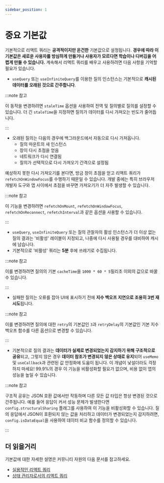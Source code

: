 ```yaml
---
sidebar_position: 1
---
```


# 중요 기본값

기본적으로 리액트 쿼리는 **공격적이지만 온건한** 기본값으로 설정됩니다. **경우에 따라 이 기본값은 새로운 사용자를 방심하게 만들거나 사용자가 모르다면 학습이나 디버깅을 어렵게 만들 수 있습니다.** 계속해서 리액트 쿼리를 배우고 사용하려면 다음 사항을 기억할 필요가 있습니다.

- `useQuery` 또는 `useInfiniteQuery`를 이용한 질의 인스턴스는 기본적으로 **캐시된 데이터를 오래된 것으로 간주합니다**.

:::note 참고

이 동작을 변경하려면 `staleTime` 옵션을 사용하여 전역 및 질의별로 질의를 설정할 수 있습니다. 더 긴 `staleTime`을 지정하면 질의가 데이터를 다시 가져오는 빈도가 줄어듭니다.

:::

- 오래된 질의는 다음의 경우에 백그라운드에서 자동으로 다시 가져옵니다.
   - 질의 마운트의 새 인스턴스
   - 창이 다시 초점을 얻음
   - 네트워크가 다시 연결됨
   - 질의가 선택적으로 다시 가져오기 간격으로 설정됨

예상하지 못한 다시 가져오기를 본다면, 방금 창이 초점을 얻고 리액트 쿼리가 `refetchOnWindowFocus`를 수행하기 때문일 수 있습니다. 개발 중에는 특히 브라우저 개발자 도구와 앱 사이에서 초점을 바꾸면 가져오기가 더 자주 발생할 수 있습니다.

:::note 참고

이 기능을 변경하려면 `refetchOnMount`, `refetchOnWindowFocus`, `refetchOnReconnect`, `refetchInterval`과 같은 옵션을 사용할 수 있습니다.

:::

- `useQuery`, `useInfiniteQuery` 또는 질의 관찰자의 활성 인스턴스가 더 이상 없는 질의 결과는 '비활성' 레이블이 지정되고, 나중에 다시 사용될 경우를 대비하여 캐시에 남습니다.
- 기본적으로 '비활성' 쿼리는 **5분** 후에 쓰레기로 수집됩니다.

:::note 참고

이를 변경하려면 질의의 기본 `cacheTime`을 `1000 * 60 * 5`밀리초 이외의 값으로 바꿀 수 있습니다.

:::

- 실패한 질의는 오류를 잡아 UI에 표시하기 전에 **지수 백오프 지연으로 조용히 3번 재시도**됩니다.

:::note 참고

이를 변경하려면 질의에 대한 `retry`의 기본값인 `3`과 `retryDelay`의 기본값인 기본 지수 백오프 함수를 다른 옵션으로 변경할 수 있습니다.

:::

- 기본적으로 질의 결과는 **데이터가 실제로 변경되었는지 감지하기 위해 구조적으로 공유**되고, 그렇지 않은 경우 **데이터 참조가 변경되지 않은 상태로 유지**되어 `useMemo` 및 `useCallback`과 관련된 값 안정화에 도움이 됩니다. 이 개념이 낯설더라도 걱정하지 마세요! 99.9%의 경우 이 기능을 비활성화할 필요가 없으며, 비용 없이 앱의 성능을 높일 수 있습니다.

:::note 참고

구조적 공유는 JSON 호환 값에서만 작동하며 다른 모든 값 타입은 항상 변경된 것으로 간주됩니다. 예를 들어 응답이 커서 성능 문제가 발생한다면 `config.structuralSharing` 플래그를 사용하여 이 기능을 비활성화할 수 있습니다. 질의 응답에서 JSON이 호환되지 않는 값을 처리하고 데이터가 변경되었는지 감지하려면, `config.isDataEqual`을 사용하여 데이터 비교 함수를 정의할 수 있습니다.

:::

## 더 읽을거리

기본값에 대한 자세한 설명은 커뮤니티 자원의 다음 문서를 참고하세요.

- [실용적인 리액트 쿼리](https://react-query-v3.tanstack.com/community/tkdodos-blog#1-practical-react-query)
- [상태 관리자로서의 리액트 쿼리](https://react-query-v3.tanstack.com/community/tkdodos-blog#10-react-query-as-a-state-manager)